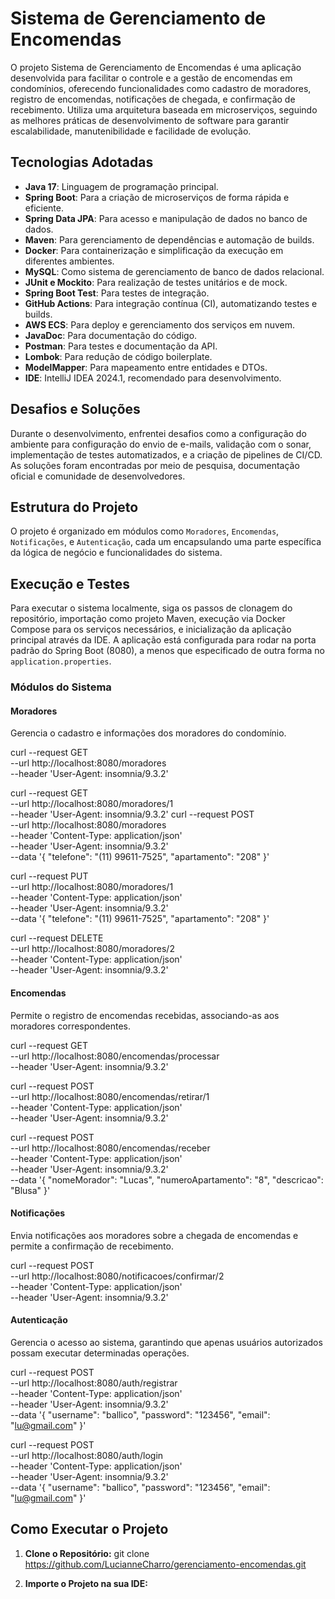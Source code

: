 # Sistema de Gerenciamento de Encomendas

O projeto Sistema de Gerenciamento de Encomendas é uma aplicação desenvolvida para facilitar o controle e a gestão de encomendas em condomínios, oferecendo funcionalidades como cadastro de moradores, registro de encomendas, notificações de chegada, e confirmação de recebimento. Utiliza uma arquitetura baseada em microserviços, seguindo as melhores práticas de desenvolvimento de software para garantir escalabilidade, manutenibilidade e facilidade de evolução.

## Tecnologias Adotadas

- **Java 17**: Linguagem de programação principal.
- **Spring Boot**: Para a criação de microserviços de forma rápida e eficiente.
- **Spring Data JPA**: Para acesso e manipulação de dados no banco de dados.
- **Maven**: Para gerenciamento de dependências e automação de builds.
- **Docker**: Para containerização e simplificação da execução em diferentes ambientes.
- **MySQL**: Como sistema de gerenciamento de banco de dados relacional.
- **JUnit e Mockito**: Para realização de testes unitários e de mock.
- **Spring Boot Test**: Para testes de integração.
- **GitHub Actions**: Para integração contínua (CI), automatizando testes e builds.
- **AWS ECS**: Para deploy e gerenciamento dos serviços em nuvem.
- **JavaDoc**: Para documentação do código.
- **Postman**: Para testes e documentação da API.
- **Lombok**: Para redução de código boilerplate.
- **ModelMapper**: Para mapeamento entre entidades e DTOs.
- **IDE**: IntelliJ IDEA 2024.1, recomendado para desenvolvimento.

## Desafios e Soluções
Durante o desenvolvimento, enfrentei desafios como a configuração do ambiente para configuração do envio de e-mails, validação com o sonar, implementação de testes automatizados, e a criação de pipelines de CI/CD. As soluções foram encontradas por meio de pesquisa, documentação oficial e comunidade de desenvolvedores.

## Estrutura do Projeto
O projeto é organizado em módulos como `Moradores`, `Encomendas`, `Notificações`, e `Autenticação`, cada um encapsulando uma parte específica da lógica de negócio e funcionalidades do sistema.

## Execução e Testes
Para executar o sistema localmente, siga os passos de clonagem do repositório, importação como projeto Maven, execução via Docker Compose para os serviços necessários, e inicialização da aplicação principal através da IDE. A aplicação está configurada para rodar na porta padrão do Spring Boot (8080), a menos que especificado de outra forma no `application.properties`.

### Módulos do Sistema

#### Moradores
Gerencia o cadastro e informações dos moradores do condomínio.

curl --request GET \
--url http://localhost:8080/moradores \
--header 'User-Agent: insomnia/9.3.2'

curl --request GET \
--url http://localhost:8080/moradores/1 \
--header 'User-Agent: insomnia/9.3.2'
curl --request POST \
--url http://localhost:8080/moradores \
--header 'Content-Type: application/json' \
--header 'User-Agent: insomnia/9.3.2' \
--data '{
"telefone": "(11) 99611-7525",
"apartamento": "208"
}'

curl --request PUT \
--url http://localhost:8080/moradores/1 \
--header 'Content-Type: application/json' \
--header 'User-Agent: insomnia/9.3.2' \
--data '{
"telefone": "(11) 99611-7525",
"apartamento": "208"
}'

curl --request DELETE \
--url http://localhost:8080/moradores/2 \
--header 'Content-Type: application/json' \
--header 'User-Agent: insomnia/9.3.2'

#### Encomendas
Permite o registro de encomendas recebidas, associando-as aos moradores correspondentes.

curl --request GET \
--url http://localhost:8080/encomendas/processar \
--header 'User-Agent: insomnia/9.3.2'

curl --request POST \
--url http://localhost:8080/encomendas/retirar/1 \
--header 'Content-Type: application/json' \
--header 'User-Agent: insomnia/9.3.2'

curl --request POST \
--url http://localhost:8080/encomendas/receber \
--header 'Content-Type: application/json' \
--header 'User-Agent: insomnia/9.3.2' \
--data '{
"nomeMorador": "Lucas",
"numeroApartamento": "8",
"descricao": "Blusa"
}'

#### Notificações
Envia notificações aos moradores sobre a chegada de encomendas e permite a confirmação de recebimento.

curl --request POST \
--url http://localhost:8080/notificacoes/confirmar/2 \
--header 'Content-Type: application/json' \
--header 'User-Agent: insomnia/9.3.2'

#### Autenticação
Gerencia o acesso ao sistema, garantindo que apenas usuários autorizados possam executar determinadas operações.

curl --request POST \
--url http://localhost:8080/auth/registrar \
--header 'Content-Type: application/json' \
--header 'User-Agent: insomnia/9.3.2' \
--data '{
"username": "ballico",
"password": "123456",
"email": "lu@gmail.com"
}'

curl --request POST \
--url http://localhost:8080/auth/login \
--header 'Content-Type: application/json' \
--header 'User-Agent: insomnia/9.3.2' \
--data '{
"username": "ballico",
"password": "123456",
"email": "lu@gmail.com"
}'

## Como Executar o Projeto

1. **Clone o Repositório:**
   git clone https://github.com/LucianneCharro/gerenciamento-encomendas.git

2. **Importe o Projeto na sua IDE:**